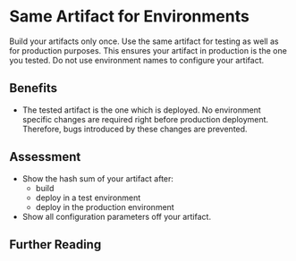 # Same Artifact for Environments

Build your artifacts only once. Use the same artifact for testing as well as for production purposes. This ensures your artifact in production is the one you tested. Do not use environment names to configure your artifact.

## Benefits

- The tested artifact is the one which is deployed. No environment specific changes are required right before production deployment. Therefore, bugs introduced by these changes are prevented.

## Assessment

- Show the hash sum of your artifact after:
  - build
  - deploy in a test environment
  - deploy in the production environment
- Show all configuration parameters off your artifact.

## Further Reading

